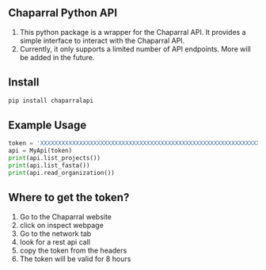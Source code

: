 ## Chaparral Python API

1) This python package is a wrapper for the Chaparral API. It provides a simple interface to interact with the Chaparral API.
2) Currently, it only supports a limited number of API endpoints. More will be added in the future.

## Install 

```bash
pip install chaparralapi
```

## Example Usage
```python
token = 'XXXXXXXXXXXXXXXXXXXXXXXXXXXXXXXXXXXXXXXXXXXXXXXXXXXXXXXXXXXXXXXXXX'
api = MyApi(token)
print(api.list_projects())
print(api.list_fasta())
print(api.read_organization())
```

## Where to get the token?
1) Go to the Chaparral website
2) click on inspect webpage
3) Go to the network tab
4) look for a rest api call
5) copy the token from the headers
6) The token will be valid for 8 hours
